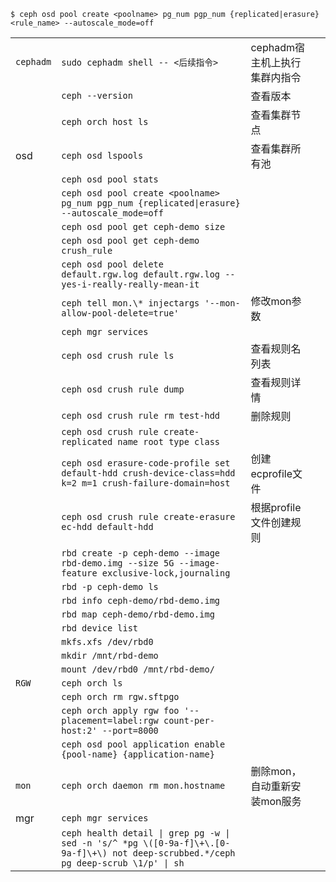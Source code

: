 ```
$ ceph osd pool create <poolname> pg_num pgp_num {replicated|erasure} <rule_name> --autoscale_mode=off
```

|           |                                                                                                                                     |                    |     |
| --------- | ----------------------------------------------------------------------------------------------------------------------------------- | ------------------ | --- |
| `cephadm` | `sudo cephadm shell -- <后续指令>`                                                                                                      | cephadm宿主机上执行集群内指令 |     |
|           | `ceph --version`                                                                                                                    | 查看版本               |     |
|           | `ceph orch host ls`                                                                                                                 | 查看集群节点             |     |
| osd       | `ceph osd lspools`                                                                                                                  | 查看集群所有池            |     |
|           | `ceph osd pool stats`                                                                                                               |                    |     |
|           | `ceph osd pool create <poolname> pg_num pgp_num {replicated\|erasure} --autoscale_mode=off`                                         |                    |     |
|           | `ceph osd pool get ceph-demo size`                                                                                                  |                    |     |
|           | `ceph osd pool get ceph-demo crush_rule`                                                                                            |                    |     |
|           | `ceph osd pool delete default.rgw.log default.rgw.log --yes-i-really-really-mean-it`                                                |                    |     |
|           | `ceph tell mon.\* injectargs '--mon-allow-pool-delete=true'`                                                                        | 修改mon参数            |     |
|           | `ceph mgr services`                                                                                                                 |                    |     |
|           | `ceph osd crush rule ls`                                                                                                            | 查看规则名列表            |     |
|           | `ceph osd crush rule dump`                                                                                                          | 查看规则详情             |     |
|           | `ceph osd crush rule rm test-hdd`                                                                                                   | 删除规则               |     |
|           | `ceph osd crush rule create-replicated name root type class`                                                                        |                    |     |
|           | `ceph osd erasure-code-profile set default-hdd crush-device-class=hdd k=2 m=1 crush-failure-domain=host`                            | 创建ecprofile文件      |     |
|           | `ceph osd crush rule create-erasure ec-hdd default-hdd`                                                                             | 根据profile文件创建规则    |     |
|           | `rbd create -p ceph-demo --image rbd-demo.img --size 5G --image-feature exclusive-lock,journaling`                                  |                    |     |
|           | `rbd -p ceph-demo ls`                                                                                                               |                    |     |
|           | `rbd info ceph-demo/rbd-demo.img`                                                                                                   |                    |     |
|           | `rbd map ceph-demo/rbd-demo.img`                                                                                                    |                    |     |
|           | `rbd device list`                                                                                                                   |                    |     |
|           | `mkfs.xfs /dev/rbd0`                                                                                                                |                    |     |
|           | `mkdir /mnt/rbd-demo`                                                                                                               |                    |     |
|           | `mount /dev/rbd0 /mnt/rbd-demo/`                                                                                                    |                    |     |
| `RGW`     | `ceph orch ls`                                                                                                                      |                    |     |
|           | `ceph orch rm rgw.sftpgo`                                                                                                           |                    |     |
|           | `ceph orch apply rgw foo '--placement=label:rgw count-per-host:2' --port=8000`                                                      |                    |     |
|           | `ceph osd pool application enable {pool-name} {application-name}`                                                                   |                    |     |
| `mon`     | `ceph orch daemon rm mon.hostname`                                                                                                  | 删除mon，自动重新安装mon服务  |     |
| mgr       | `ceph mgr services`                                                                                                                 |                    |     |
|           | `ceph health detail \| grep pg -w \| sed -n 's/^ *pg \([0-9a-f]\+\.[0-9a-f]\+\) not deep-scrubbed.*/ceph pg deep-scrub \1/p' \| sh` |                    |     |
